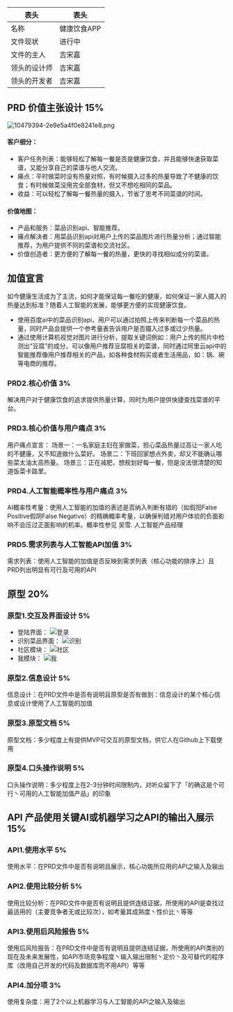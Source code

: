  |  表头   | 表头  |
 | -- | -- |
 |     名称 | 健康饮食APP |
 |  文件现状 | 进行中 |
 |  文件的主人 | 吉宋嘉 |
 |  领头的设计师 | 吉宋嘉 |
 |  领头的开发者 | 吉宋嘉 |
## PRD 价值主张设计 15%
![10479394-2e9e5a4f0e8241e8.png](https://upload-images.jianshu.io/upload_images/9457665-bf8d87a49b998163.png?imageMogr2/auto-orient/strip%7CimageView2/2/w/1240)
#### 客户细分：
- 客户任务列表：能够轻松了解每一餐是否是健康饮食，并且能够快速获取菜谱，又能分享自己的菜谱与他人交流。
- 痛点：平时做菜时没有热量对照，有时候摄入过多的热量导致了不健康的饮食；有时候做菜没用完全部食材，但又不想吃相同的菜品。
- 收益：可以轻松了解每一餐热量的摄入，节省了思考不同菜谱的时间。
#### 价值地图：
- 产品和服务：菜品识别api、智能推荐。
- 痛点解决者：用菜品识别api对用户上传的菜品图片进行热量分析；通过智能推荐，为用户提供不同的菜谱和交流社区。
- 价值创造者：更方便的了解每一餐的热量，更快的寻找相似成分的菜谱。
## 加值宣言
如今健康生活成为了主流，如何才能保证每一餐吃的健康，如何保证一家人摄入的热量达到标准？随着人工智能的发展，能够更方便的实现健康饮食。
- 使用百度ai中的菜品识别api，用户可以通过拍照上传来判断每一个菜品的热量，同时产品会提供一个参考量表告诉用户是否摄入过多或过少热量。
- 通过使用计算机视觉对图片进行分析，提取关键词例如：用户上传的照片中检测出“豆腐”的成分，可以像用户推荐豆腐相关的菜谱，同时通过阿里云api中的智能推荐像用户推荐相关的产品，如各种食材购买或者生活用品，如：锅、碗等电商的推荐。
### PRD2.核心价值 3%
解决用户对于健康饮食的追求提供热量计算，同时为用户提供快捷查找菜谱的平台。
### PRD3.核心价值与用户痛点 3%
用户痛点宣言：
场景一：一名家庭主妇在家做菜，担心菜品热量过高让一家人吃的不健康，又不知道做什么菜好。
场景二：下班回家想点外卖，却又不能确认哪些菜太油太高热量。
场景三：正在减肥，想规划好每一餐，但是没法很清楚的知道饭菜卡路里。
### PRD4.人工智能概率性与用户痛点 3%
AI概率性考量：使用人工智能的加值的表述是否纳入判断有错的（如假阳False Positive假阴False Negative）的精确概率考量，以确保判错对用户体验的负面影响不会压过正面影响的机率。概率性参见 吴雪. 人工智能产品经理
### PRD5.需求列表与人工智能API加值 3%

需求列表：使用人工智能的加值是否反映到需求列表（核心功能的排序上）且PRD列出明显有可行及可用的API
## 原型 20%
### 原型1.交互及界面设计 5%
- 登陆界面：
![登录](https://images.gitee.com/uploads/images/2019/1210/031806_b41579a8_1532246.png "登录.png")
- 识别菜品界面：
![识别](https://images.gitee.com/uploads/images/2019/1210/031948_35b9a1d2_1532246.png "识别.png")
- 社区模块：
![社区](https://images.gitee.com/uploads/images/2019/1210/031916_78d6283c_1532246.png "社区.png")
- 我模块：
![我](https://images.gitee.com/uploads/images/2019/1210/032045_2c331956_1532246.png "我.png")
### 原型2.信息设计 5%
信息设计：在PRD文件中是否有说明且原型是否有做到：信息设计的某个核心信息或设计使用了人工智能的加值
### 原型3.原型文档 5%
原型文档：多少程度上有提供MVP可交互的原型文档，供它人在Github上下载使用
### 原型4.口头操作说明 5%
口头操作说明：多少程度上在2-3分钟时间限制内，对听众留下了「的确这是个可行丶可用的人工智能加值产品」的印象
## API 产品使用关键AI或机器学习之API的输出入展示 15%
### API1.使用水平 5%
使用水平：在PRD文件中是否有说明且展示，核心功能所应用的API之输入及输出
### API2.使用比较分析 5%
使用比较分析：在PRD文件中是否有说明且提供连结证据，所使用的API是查找过最适用的（主要竞争者无或比较次），如考量其成熟度丶性价比丶等等
### API3.使用后风险报告 5%
使用后风险报告：在PRD文件中是否有说明且提供连结证据，所使用的API类别的现在及未来发展性，如API市场竞争程度丶输入输出限制丶定价丶及可替代的程序库（改用自己开发的代码及数据库而不用API）等等
### API4.加分项 3%
使用复杂度：用了2个以上机器学习与人工智能的API之输入及输出
